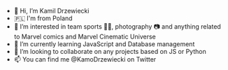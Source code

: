 - 👋 Hi, I’m Kamil Drzewiecki
- 🇵🇱 I'm from Poland
- 👀 I’m interested in team sports 🏀🏐, photography 📷 and anything related to Marvel comics and Marvel Cinematic Universe
- 🌱 I’m currently learning JavaScript and Database management
- 💞️ I’m looking to collaborate on any projects based on JS or Python
- 📫 You can find me @KamoDrzewiecki on Twitter

<!---
drzewkoKamil/drzewkoKamil is a ✨ special ✨ repository because its `README.md` (this file) appears on your GitHub profile.
You can click the Preview link to take a look at your changes.
--->
